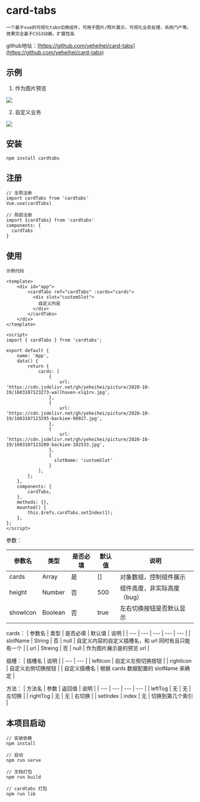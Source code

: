 # card-tabs

    一个基于vue的可视化tabs切换组件，可用于图片/照片展示，可视化业务处理，系统门户等。效果完全基于CSS3动画，扩展性高
    
    
  github地址：[https://github.com/yeheihei/card-tabs](https://github.com/yeheihei/card-tabs)

## 示例

1. 作为图片预览

![](https://cdn.jsdelivr.net/gh/yeheihei/picture/2020-10-19/1603117831422-image.png)

2. 自定义业务

![](https://cdn.jsdelivr.net/gh/yeheihei/picture/2020-10-19/1603110499826-image.png)

## 安装

```
npm install cardtabs
```

## 注册

```
// 全局注册
import cardTabs from 'cardtabs'
Vue.use(cardTabs)

// 局部注册
import {cardTabs} from 'cardtabs'
components: {
  cardTabs
}
```

## 使用

    示例代码

```
<template>
    <div id="app">
        <cardTabs ref="cardTabs" :cards="cards">
          <div slot="customSlot">
            自定义内容
          </div>
        </cardTabs>
    </div>
</template>

<script>
import { cardTabs } from 'cardtabs';

export default {
    name: 'App',
    data() {
        return {
            cards: [
                {
                    url: 'https://cdn.jsdelivr.net/gh/yeheihei/picture/2020-10-19/1603107123273-wallhaven-xlq1rv.jpg',
                },
                {
                    url: 'https://cdn.jsdelivr.net/gh/yeheihei/picture/2020-10-19/1603107123295-backiee-98927.jpg',
                },
                {
                    url: 'https://cdn.jsdelivr.net/gh/yeheihei/picture/2020-10-19/1603107123209-backiee-102533.jpg',
                },
                {
                  slotName: 'customSlot'
                }
            ],
        };
    },
    components: {
        cardTabs,
    },
    methods: {},
    mounted() {
        this.$refs.cardTabs.setIndex(1);
    },
};
</script>
```

参数：

| 参数名   | 类型    | 是否必填 | 默认值 | 说明                        |
| -------- | ------- | -------- | ------ | --------------------------- |
| cards    | Array   | 是       | []     | 对象数组，控制组件展示      |
| height   | Number  | 否       | 500    | 组件高度，非实际高度（bug） |
| showIcon | Boolean | 否       | true   | 左右切换按钮是否默认显示    |

cards：
| 参数名 | 类型 | 是否必填 | 默认值 | 说明 |
| --- | --- | --- | --- | --- |
| slotName | String | 否 | null | 自定义内容的自定义插槽名，和 url 同时有且只能有一个 |
| url | Streing | 否 | null | 作为图片展示是的预览 url |

插槽：
| 插槽名 | 说明 |
| --- | --- |
| leftIcon | 自定义左侧切换按钮 |
| rightIcon | 自定义右侧切换按钮 |
| 自定义插槽名 | 根据 cards 数据配置的 slotName 来确定 |

方法：
| 方法名 | 参数 | 返回值 | 说明 |
| --- | --- | --- | --- |
| leftTog | 无 | 无 | 左切换 |
| rightTog | 无 | 无 | 右切换 |
| setIndex | index | 无 | 切换到第几个索引 |

## 本项目启动

```
// 安装依赖
npm install

// 启动
npm run serve

// 文档打包
npm run build

// cardtabs 打包
npm run lib
```

